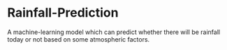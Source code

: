 # Rainfall-Prediction
A machine-learning model which can predict whether there will be rainfall today or not based on some atmospheric factors.
